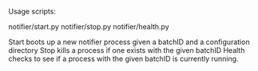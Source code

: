 Usage scripts:

notifier/start.py
notifier/stop.py
notifier/health.py


Start boots up a new notifier process given a batchID and a configuration directory
Stop kills a process if one exists with the given batchID
Health checks to see if a process with the given batchID is currently running.